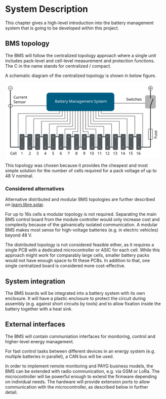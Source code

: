 # System Description

This chapter gives a high-level introduction into the battery management system that is going to be developed within this project.

## BMS topology

The BMS will follow the centralized topology approach where a single unit includes pack-level and cell-level measurement and protection functions. The C in the name stands for centralized / compact.

A schematic diagram of the centralized topology is shown in below figure.

![Centralized BMS topology.](./images/bms_centralized.svg)

This topology was chosen because it provides the cheapest and most simple solution for the number of cells required for a pack voltage of up to 48 V nominal.

### Considered alternatives

Alternative distributed and modular BMS topologies are further described on [learn.libre.solar](https://learn.libre.solar/system/bms.html).

For up to 16s cells a modular topology is not required. Separating the main BMS control board from the module controller would only increase cost and complexity because of the galvanically isolated communication. A modular BMS makes most sense for high-voltage batteries (e.g. in electric vehicles) beyond 48 V.

The distributed topology is not considered feasible either, as it requires a single PCB with a dedicated microcontroller or ASIC for each cell. While this approach might work for comparably large cells, smaller battery packs would not have enough space to fit these PCBs. In addition to that, one single centralized board is considered more cost-effective.

## System integration

The BMS boards will be integrated into a battery system with its own enclosure. It will have a plastic enclosure to protect the circuit during assembly (e.g. against short circuits by tools) and to allow fixation inside the battery together with a heat sink.

## External interfaces

The BMS will contain communiation interfaces for monitoring, control and higher-level energy management.

For fast control tasks between different devices in an energy system (e.g. multiple batteries in parallel), a CAN bus will be used.

In order to implement remote monitoring and PAYG business models, the BMS can be extended with radio communication, e.g. via GSM or LoRa. The microcontroller will be powerful enough to extend the firmware depending on individual needs. The hardware will provide extension ports to allow communication with the microcontroller, as described below in further detail.
